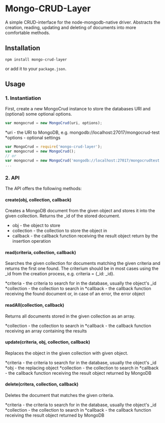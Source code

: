 # Mongo-CRUD-Layer

A simple CRUD-interface for the node-mongodb-native driver.
Abstracts the creation, reading, updating and deleting of documents
into more comfortable methods.

## Installation

```shell
npm install mongo-crud-layer
```

or add it to your `package.json`.

## Usage

### 1. Instantiation

First, create a new MongoCrud instance to store the databases URI and (optional) some optional options.

```javascript
var mongocrud = new MongoCrud(uri, options);
```

*uri - the URI to MongoDB, e.g. mongodb://localhost:27017/mongocrud-test
*options - optional settings

```javascript
var MongoCrud = require('mongo-crud-layer');
var mongocrud = new MongoCrud(); 
// or 
var mongocrud = new MongoCrud('mongodb://localhost:27017/mongocrudtest');
...
```

### 2. API

The API offers the following methods:

#### create(obj, collection, callback)
Creates a MongoDB document from the given object and stores it into the given collection. Returns the _id of the stored document.
* obj - the object to store
* collection - the collection to store the object in
* callback - the callback function receiving the result object return by the insertion operation


#### read(criteria, collection, callback)
Searches the given collection for documents matching the given criteria and returns the first one found. The criterium should be in most cases using the _id from the creation process, e.g. criteria = {_id: _id}.

*criteria - the criteria to search for in the database, usually the object's _id
*collection - the collection to search in
*callback - the callback function receiving the found document or, in case of an error, the error object


#### readAll(collection, callback)
Returns all documents stored in the given collection as an array.

*collection - the collection to search in
*callback - the callback function receiving an array containing the results

#### update(criteria, obj, collection, callback)
Replaces the object in the given collection with given object.

*criteria - the criteria to search for in the database, usually the object's _id
*obj - the replacing object
*collection - the collection to search in
*callback - the callback function receiving the result object returned by MongoDB

#### delete(critera, collection, callback)
Deletes the document that matches the given criteria.

*criteria - the criteria to search for in the database, usually the object's _id
*collection - the collection to search in
*callback - the callback function receiving the result object returned by MongoDB
